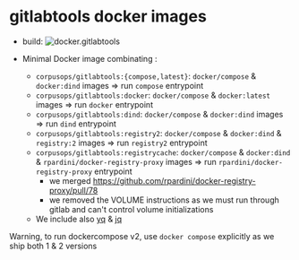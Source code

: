 # gitlabtools docker images
- build: ![docker.gitlabtools](https://github.com/corpusops/docker.gitlabtools/workflows/.github/workflows/cicd.yml/badge.svg?branch=main)

- Minimal Docker image combinating :
    - `corpusops/gitlabtools:{compose,latest}`: `docker/compose` & `docker:dind` images => run `compose` entrypoint
    - `corpusops/gitlabtools:docker`: `docker/compose` & `docker:latest` images => run `docker` entrypoint
    - `corpusops/gitlabtools:dind`: `docker/compose` & `docker:dind` images => run `dind` entrypoint
    - `corpusops/gitlabtools:registry2`: `docker/compose` & `docker:dind` & `registry:2`  images => run `registry2` entrypoint
    - `corpusops/gitlabtools:registrycache`: `docker/compose` & `docker:dind` & `rpardini/docker-registry-proxy`  images => run `rpardini/docker-registry-proxy` entrypoint
        - we merged https://github.com/rpardini/docker-registry-proxy/pull/78
        - we removed the VOLUME instructions as we must run through gitlab and can't control volume initializations
    - We include also [yq](https://github.com/mikefarah/yq) & [jq](https://github.com/stedolan/jq)


Warning, to run dockercompose v2, use `docker compose` explicitly as we ship both 1 & 2 versions
